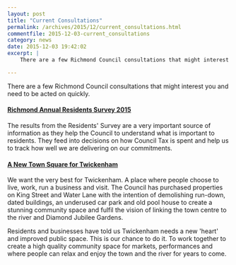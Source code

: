 ```yaml
---
layout: post
title: "Current Consultations"
permalink: /archives/2015/12/current_consultations.html
commentfile: 2015-12-03-current_consultations
category: news
date: 2015-12-03 19:42:02
excerpt: |
    There are a few Richmond Council consultations that might interest you and need to be acted on quickly.

---
```


There are a few Richmond Council consultations that might interest you and need to be acted on quickly.

#### [Richmond Annual Residents Survey 2015](https://consultation.richmond.gov.uk/community-engagement/residents_2015/consult_view)

The results from the Residents' Survey are a very important source of information as they help the Council to understand what is important to residents. They feed into decisions on how Council Tax is spent and help us to track how well we are delivering on our commitments.

#### [A New Town Square for Twickenham](https://consultation.richmond.gov.uk/environment/town-square/consult_view)

We want the very best for Twickenham. A place where people choose to live, work, run a business and visit. The Council has purchased properties on King Street and Water Lane with the intention of demolishing run-down, dated buildings, an underused car park and old pool house to create a stunning community space and fulfil the vision of linking the town centre to the river and Diamond Jubilee Gardens.

Residents and businesses have told us Twickenham needs a new 'heart' and improved public space. This is our chance to do it. To work together to create a high quality community space for markets, performances and where people can relax and enjoy the town and the river for years to come.
